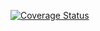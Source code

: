 [![Coverage Status](https://coveralls.io/repos/github/Doshinator/zero2prod/badge.svg?branch=feature/function)](https://coveralls.io/github/Doshinator/zero2prod?branch=feature/function)
